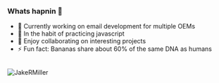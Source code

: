 ### Whats hapnin 🤟 

- 🔭 Currently working on email development for multiple OEMs
- 🌱 In the habit of practicing javascript
- 👯 Enjoy collaborating on interesting projects 
- ⚡ Fun fact: Bananas share about 60% of the same DNA as humans

<br>[<img align="left" alt="JakeRMiller" src="https://img.shields.io/badge/JakeRMiller.com-website-brightgreen" />](https://jakermiller.com/) 
